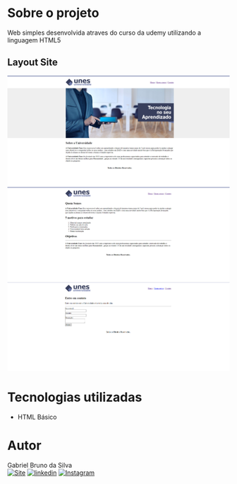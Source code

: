 # Sobre o projeto

Web simples desenvolvida atraves do curso da udemy utilizando a linguagem HTML5 


## Layout Site
![Site 1](https://raw.githubusercontent.com/GBSOficial/DesenvolvimentoWebs/main/Site%20Criado%20apenas%20em%20HTML/Prints%20Site/Home.png) ![Site2 2](https://raw.githubusercontent.com/GBSOficial/DesenvolvimentoWebs/main/Site%20Criado%20apenas%20em%20HTML/Prints%20Site/Quem%20somos.png)
![Site2 2](https://raw.githubusercontent.com/GBSOficial/DesenvolvimentoWebs/main/Site%20Criado%20apenas%20em%20HTML/Prints%20Site/Contato.png)



# Tecnologias utilizadas

- HTML Básico


# Autor

Gabriel Bruno da Silva
<br>
[![Site](https://img.shields.io/website?label=GBSOficial.com&style=for-the-badge&url=https://gbsoficial.com)](https://gbsoficial.com)
[![linkedin](https://img.shields.io/badge/LinkedIn-0077B5?style=for-the-badge&logo=linkedin&logoColor=white)](https://www.linkedin.com/in/gabriel-bruno-136a39241/)
[![Instagram](https://img.shields.io/badge/Instagram-E4405F?style=for-the-badge&logo=instagram&logoColor=white)](https://www.instagram.com/gbs.oficial/)
